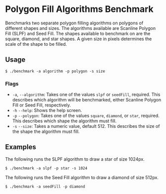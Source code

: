 # Polygon Fill Algorithms Benchmark
Benchmarks two separate polygon filling algorithms on polygons of different
shapes and sizes.  The algorithms available are Scanline Polygon Fill (SLPF) and
Seed Fill.  The shapes available to benchmark on are the square, diamond, and
star shapes.  A given size in pixels determines the scale of the shape
to be filled.

## Usage
```
$ ./benchmark -a algorithm -p polygon -s size
```

### Flags
- `-a`, `--algorithm`:  Takes one of the values `slpf` or `seedFill`, required.
This describes which algorithm will be benchmarked, either Scanline Polygon Fill
or Seed Fill, respectively.
- `-h` `--help`:  Shows the help screen.
- `-p` `--polygon`:  Takes one of the values `square`, `diamond`, or `star`,
required.  This describes which shape the algorithm must fill.
- `-s` `--size`:  Takes a numeric value, default 512.  This describes the size
of the shape the algorithm must fill.

## Examples
The following runs the SLPF algorithm to draw a star of size 1024px.
```
$ ./benchmark -a slpf -p star -s 1024
```

The following runs the Seed Fill algorithm to draw a diamond of size 512px.
```
$ ./benchmark -a seedFill -p diamond
```
